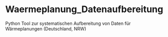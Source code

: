 # Waermeplanung_Datenaufbereitung
Python Tool zur systematischen Aufbereitung von Daten für Wärmeplanungen (Deutschland, NRW) 
